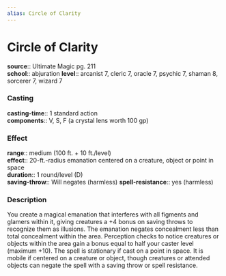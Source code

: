 ```yaml
---
alias: Circle of Clarity
---
```


# Circle of Clarity 

**source**:: Ultimate Magic pg. 211  
**school**:: abjuration
**level**:: arcanist 7, cleric 7, oracle 7, psychic 7, shaman 8, sorcerer 7, wizard 7

### Casting 

**casting-time**:: 1 standard action  
**components**:: V, S, F (a crystal lens worth 100 gp)

### Effect 

**range**:: medium (100 ft. + 10 ft./level)  
**effect**:: 20-ft.-radius emanation centered on a creature, object or point in space  
**duration**:: 1 round/level (D)  
**saving-throw**:: Will negates (harmless)
**spell-resistance**:: yes (harmless)

### Description 

You create a magical emanation that interferes with all figments and glamers within it, giving creatures a +4 bonus on saving throws to recognize them as illusions. The emanation negates concealment less than total concealment within the area. Perception checks to notice creatures or objects within the area gain a bonus equal to half your caster level (maximum +10). The spell is stationary if cast on a point in space. It is mobile if centered on a creature or object, though creatures or attended objects can negate the spell with a saving throw or spell resistance.
